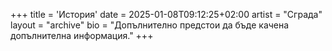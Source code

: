 +++
title = 'История'
date = 2025-01-08T09:12:25+02:00
artist = "Сграда"
layout = "archive"
bio = "Допълнително предстои да бъде качена допълнителна информация."
+++

